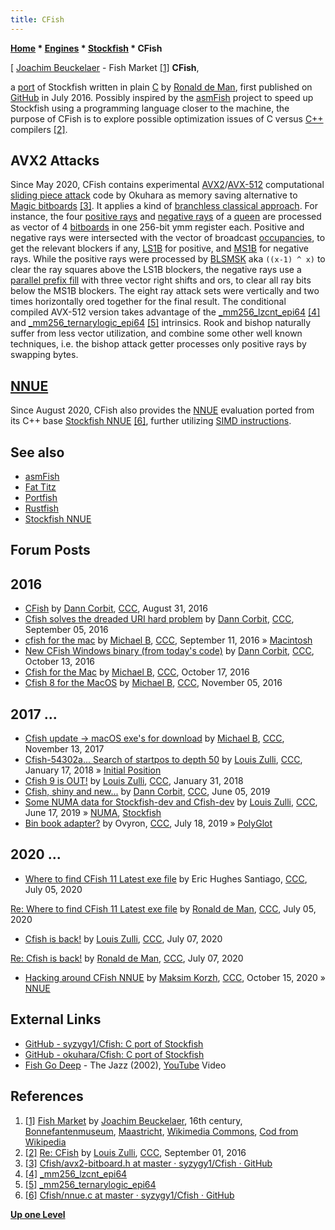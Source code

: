 ```yaml
---
title: CFish
---
```

**[Home](Home "Home") * [Engines](Engines "Engines") * [Stockfish](Stockfish "Stockfish") * CFish**

\[ [Joachim Beuckelaer](Category:Joachim_Beuckelaer "Category:Joachim Beuckelaer") - Fish Market <a id="cite-note-1" href="#cite-ref-1">[1]</a>
**CFish**,

a [port](Stockfish#ports "Stockfish") of Stockfish written in plain [C](C "C") by [Ronald de Man](Ronald_de_Man "Ronald de Man"), first published on [GitHub](https://en.wikipedia.org/wiki/GitHub) in July 2016. Possibly inspired by the [asmFish](AsmFish "AsmFish") project to speed up Stockfish using a programming language closer to the machine, the purpose of CFish is to explore possible optimization issues of C versus [C++](Cpp "Cpp") compilers <a id="cite-note-2" href="#cite-ref-2">[2]</a>.

## AVX2 Attacks

Since May 2020, CFish contains experimental [AVX2](AVX2 "AVX2")/[AVX-512](AVX-512 "AVX-512") computational [sliding piece attack](Sliding_Piece_Attacks "Sliding Piece Attacks") code by Okuhara
as memory saving alternative to [Magic bitboards](Magic_Bitboards "Magic Bitboards") <a id="cite-note-3" href="#cite-ref-3">[3]</a>. It applies a kind of [branchless classical approach](Classical_Approach#Branchless "Classical Approach").
For instance, the four [positive rays](Classical_Approach#Positive_Rays "Classical Approach") and [negative rays](Classical_Approach#Negative_Rays "Classical Approach") of a [queen](Queen "Queen")
are processed as vector of 4 [bitboards](Bitboards "Bitboards") in one 256-bit ymm register each. Positive and negative rays were intersected with the vector of broadcast [occupancies](Occupancy "Occupancy"),
to get the relevant blockers if any, [LS1B](General_Setwise_Operations#TheLeastSignificantOneBitLS1B "General Setwise Operations") for positive, and [MS1B](General_Setwise_Operations#TheMostSignificantOneBitMS1B "General Setwise Operations") for negative rays.
While the positive rays were processed by [BLSMSK](BMI1#BLSMSK "BMI1") aka `((x-1) ^ x)` to clear the ray squares above the LS1B blockers,
the negative rays use a [parallel prefix fill](Parallel_Prefix_Algorithms#Fill_Stuff "Parallel Prefix Algorithms") with three vector right shifts and ors, to clear all ray bits below the MS1B blockers.
The eight ray attack sets were vertically and two times horizontally ored together for the final result.
The conditional compiled AVX-512 version takes advantage of the [\_mm256_lzcnt_epi64](AVX-512#VPLZCNT "AVX-512") <a id="cite-note-4" href="#cite-ref-4">[4]</a> and [\_mm256_ternarylogic_epi64](AVX-512#VPTERNLOG "AVX-512") <a id="cite-note-5" href="#cite-ref-5">[5]</a> intrinsics.
Rook and bishop naturally suffer from less vector utilization, and combine some other well known techniques, i.e. the bishop attack getter processes only positive rays by swapping bytes.

## [NNUE](NNUE "NNUE")

Since August 2020, CFish also provides the [NNUE](NNUE "NNUE") evaluation ported from its C++ base [Stockfish NNUE](Stockfish_NNUE "Stockfish NNUE") <a id="cite-note-6" href="#cite-ref-6">[6]</a>,
further utilizing [SIMD instructions](SIMD_and_SWAR_Techniques "SIMD and SWAR Techniques").

## See also

- [asmFish](AsmFish "AsmFish")
- [Fat Titz](Fat_Titz "Fat Titz")
- [Portfish](Portfish "Portfish")
- [Rustfish](Rustfish "Rustfish")
- [Stockfish NNUE](Stockfish_NNUE "Stockfish NNUE")

## Forum Posts

## 2016

- [CFish](http://www.talkchess.com/forum/viewtopic.php?t=61280) by [Dann Corbit](Dann_Corbit "Dann Corbit"), [CCC](CCC "CCC"), August 31, 2016
- [Cfish solves the dreaded URI hard problem](http://www.talkchess.com/forum/viewtopic.php?t=61346) by [Dann Corbit](Dann_Corbit "Dann Corbit"), [CCC](CCC "CCC"), September 05, 2016
- [cfish for the mac](http://www.talkchess.com/forum/viewtopic.php?t=61394) by [Michael B](Michael_Byrne "Michael Byrne"), [CCC](CCC "CCC"), September 11, 2016 » [Macintosh](Macintosh "Macintosh")
- [New CFish Windows binary (from today's code)](http://www.talkchess.com/forum/viewtopic.php?t=61694) by [Dann Corbit](Dann_Corbit "Dann Corbit"), [CCC](CCC "CCC"), October 13, 2016
- [Cfish for the Mac](http://www.talkchess.com/forum/viewtopic.php?t=61743) by [Michael B](Michael_Byrne "Michael Byrne"), [CCC](CCC "CCC"), October 17, 2016
- [Cfish 8 for the MacOS](http://www.talkchess.com/forum/viewtopic.php?t=61975) by [Michael B](Michael_Byrne "Michael Byrne"), [CCC](CCC "CCC"), November 05, 2016

## 2017 ...

- [Cfish update -> macOS exe's for download](http://www.talkchess.com/forum/viewtopic.php?t=65710) by [Michael B](Michael_Byrne "Michael Byrne"), [CCC](CCC "CCC"), November 13, 2017
- [Cfish-54302a... Search of startpos to depth 50](http://www.talkchess.com/forum/viewtopic.php?t=66347) by [Louis Zulli](Louis_Zulli "Louis Zulli"), [CCC](CCC "CCC"), January 17, 2018 » [Initial Position](Initial_Position "Initial Position")
- [Cfish 9 is OUT!](http://www.talkchess.com/forum/viewtopic.php?t=66462) by [Louis Zulli](Louis_Zulli "Louis Zulli"), [CCC](CCC "CCC"), January 31, 2018
- [Cfish, shiny and new...](http://www.talkchess.com/forum3/viewtopic.php?f=2&t=70932) by [Dann Corbit](Dann_Corbit "Dann Corbit"), [CCC](CCC "CCC"), June 05, 2019
- [Some NUMA data for Stockfish-dev and Cfish-dev](http://www.talkchess.com/forum3/viewtopic.php?f=7&t=71027) by [Louis Zulli](Louis_Zulli "Louis Zulli"), [CCC](CCC "CCC"), June 17, 2019 » [NUMA](NUMA "NUMA"), [Stockfish](Stockfish "Stockfish")
- [Bin book adapter?](http://www.talkchess.com/forum3/viewtopic.php?f=2&t=71311) by Ovyron, [CCC](CCC "CCC"), July 18, 2019 » [PolyGlot](PolyGlot "PolyGlot")

## 2020 ...

- [Where to find CFish 11 Latest exe file](http://www.talkchess.com/forum3/viewtopic.php?f=2&t=74369) by Eric Hughes Santiago, [CCC](CCC "CCC"), July 05, 2020

[Re: Where to find CFish 11 Latest exe file](http://www.talkchess.com/forum3/viewtopic.php?f=2&t=74369&start=6) by [Ronald de Man](Ronald_de_Man "Ronald de Man"), [CCC](CCC "CCC"), July 05, 2020

- [Cfish is back!](http://www.talkchess.com/forum3/viewtopic.php?f=2&t=74402) by [Louis Zulli](Louis_Zulli "Louis Zulli"), [CCC](CCC "CCC"), July 07, 2020

[Re: Cfish is back!](http://www.talkchess.com/forum3/viewtopic.php?f=2&t=74402&start=10) by [Ronald de Man](Ronald_de_Man "Ronald de Man"), [CCC](CCC "CCC"), July 07, 2020

- [Hacking around CFish NNUE](http://www.talkchess.com/forum3/viewtopic.php?f=7&t=75400) by [Maksim Korzh](Maksim_Korzh "Maksim Korzh"), [CCC](CCC "CCC"), October 15, 2020 » [NNUE](NNUE "NNUE")

## External Links

- [GitHub - syzygy1/Cfish: C port of Stockfish](https://github.com/syzygy1/Cfish)
- [GitHub - okuhara/Cfish: C port of Stockfish](https://github.com/okuhara/Cfish)
- [Fish Go Deep](Category:Fish_Go_Deep "Category:Fish Go Deep") - The Jazz (2002), [YouTube](https://en.wikipedia.org/wiki/YouTube) Video

## References

1. <a id="cite-ref-1" href="#cite-note-1">[1]</a> [Fish Market](https://commons.wikimedia.org/wiki/File:Joachim_Beuckelaer_-_Vismarkt..JPG) by [Joachim Beuckelaer](Category:Joachim_Beuckelaer "Category:Joachim Beuckelaer"), 16th century, [Bonnefantenmuseum](https://en.wikipedia.org/wiki/Bonnefantenmuseum), [Maastricht](https://en.wikipedia.org/wiki/Maastricht), [Wikimedia Commons](https://en.wikipedia.org/wiki/Wikimedia_Commons), [Cod from Wikipedia](https://en.wikipedia.org/wiki/Cod)
1. <a id="cite-ref-2" href="#cite-note-2">[2]</a> [Re: CFish](http://www.talkchess.com/forum/viewtopic.php?t=61280&start=9) by [Louis Zulli](Louis_Zulli "Louis Zulli"), [CCC](CCC "CCC"), September 01, 2016
1. <a id="cite-ref-3" href="#cite-note-3">[3]</a> [Cfish/avx2-bitboard.h at master · syzygy1/Cfish · GitHub](https://github.com/syzygy1/Cfish/blob/master/src/avx2-bitboard.h)
1. <a id="cite-ref-4" href="#cite-note-4">[4]</a> [\_mm256_lzcnt_epi64](https://software.intel.com/sites/landingpage/IntrinsicsGuide/#text=_mm256_lzcnt_epi64&expand=5560,5471,3497)
1. <a id="cite-ref-5" href="#cite-note-5">[5]</a> [\_mm256_ternarylogic_epi64](https://software.intel.com/sites/landingpage/IntrinsicsGuide/#text=_mm256_ternarylogic_epi64&expand=5560,5471,3497,5873)
1. <a id="cite-ref-6" href="#cite-note-6">[6]</a> [Cfish/nnue.c at master · syzygy1/Cfish · GitHub](https://github.com/syzygy1/Cfish/blob/master/src/nnue.c)

**[Up one Level](Stockfish "Stockfish")**

